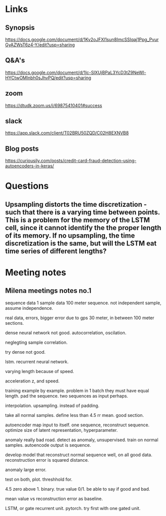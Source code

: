 # Links

## Synopsis
 https://docs.google.com/document/d/1Kv2oJFXl1sun8ImcSSIqaj1Ppg_PvurGyAZWsT6z4-Y/edit?usp=sharing

## Q&A's
https://docs.google.com/document/d/1Ic-SlXUjBPaL3YcD3tZ9NeWl-HYCtwOMlnbh0sJhvPQ/edit?usp=sharing

## zoom 
https://dtudk.zoom.us/j/69875410401#success

## slack
https://app.slack.com/client/T02BRU50ZQD/C02H8EXNVB8

## Blog posts
https://curiousily.com/posts/credit-card-fraud-detection-using-autoencoders-in-keras/


# Questions

## Upsampling distorts the time discretization - such that there is a varying time between points. This is a problem for the memory of the LSTM cell, since it cannot identify the the proper length of its memory. If no upsampling, the time discretization is the same, but will the LSTM eat time series of different lengths?



# Meeting notes
## Milena meetings notes no.1
sequence data
1 sample data 100 meter sequence.
not independent
sample, assume independence.

real data, errors, bigger error due to gps 30 meter, in between 100 meter sections.

dense neural network not good. autocorrelation, oscilation. 

neglegting sample correlation.

try dense not good.

lstm. recurrent neural network.

varying length because of speed.

acceleration z, and speed.

training example by example. problem in 1 batch they must have equal length. pad the sequence. two sequences as input perhaps.

interpolation. upsampling. instead of padding.

take all normal samples. define less than 4.5 rr mean. good section.

autoencoder map input to itself. one sequence, reconstruct sequence. optimize size of latent representation, hyperparameter.

anomaly really bad road. detect as anomaly, unsupervised. train on normal samples.
autoencode output is sequence.

develop model that reconstruct normal sequence well, on all good data. reconstruction error is squared distance.

anomaly large error. 

test on both, plot. threshhold for.

4.5 zero above 1. binary. true value 0/1. be able to say if good and bad.

mean value vs reconstruction error as baseline.


LSTM, or gate recurrent unit. pytorch. try first with one gated unit.
